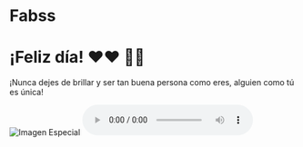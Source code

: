 # Fabss
<html lang="es">
    <meta charset="UTF-8">
    <meta name="viewport" content="width=device-width, initial-scale=1.0">
    <h1>¡Feliz día! ❤️❤️ 🥰🎉</h1>
    <p> ¡Nunca dejes de brillar y ser tan buena persona como eres, alguien como tú es única!</p>
    <img src= "https://st.depositphotos.com/16122460/56456/i/950/depositphotos_564565840-stock-photo-cute-little-dog-bouquet-beautiful.jpg" alt="Imagen Especial">
<body> 
<audio controls autoplay loop>  
    <source src="Angel Frontera.mp3"> 
</audio>
</body>
</html>
